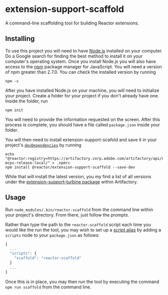 # extension-support-scaffold
A command-line scaffolding tool for building Reactor extensions.

## Installing

To use this project you will need to have [Node.js](https://nodejs.org/en/) installed on your computer. Do a Google search for finding the best method to install it on your computer's operating system. Once you install Node.js you will also have access to the [npm](https://www.npmjs.com/) package manager for JavaScript. You will need a version of npm greater than 2.7.0. You can check the installed version by running

```
npm -v
```

After you have installed Node.js on your machine, you will need to initialize your project. Create a folder for your project if you don't already have one. Inside the folder, run

```
npm init
```

You will need to provide the information requested on the screen. After this process is complete, you should have a file called `package.json` inside your folder.

You will then need to install extension-support-scafold and save it in your project's [`devDependencies`](https://docs.npmjs.com/files/package.json#devdependencies) by running
```
echo "@reactor:registry=https://artifactory.corp.adobe.com/artifactory/api/npm/npm-mcps-release-local/" > .npmrc
npm install @reactor/extension-support-scaffold --save-dev
```

While that will install the latest version, you my find a list of all versions under the [extension-support-turbine package](https://artifactory.corp.adobe.com/artifactory/webapp/#/artifacts/browse/tree/General/npm-mcps-release-local/@reactor/extension-support-turbine/-/@reactor) within Artifactory.

## Usage

Run `node_modules/.bin/reactor-scaffold` from the command line within your project's directory. From there, just follow the prompts.

Rather than type the path to the `reactor-scaffold` script each time you would like the run the tool, you may wish to set up a [script alias](https://docs.npmjs.com/misc/scripts) by adding a `scripts` node to your `package.json` as follows:

```javascript
{
  ...
  "scripts": {
    "scaffold": "reactor-scaffold"
  }
  ...
}
```

Once this is in place, you may then run the tool by executing the command `npm run scaffold` from the command line.

